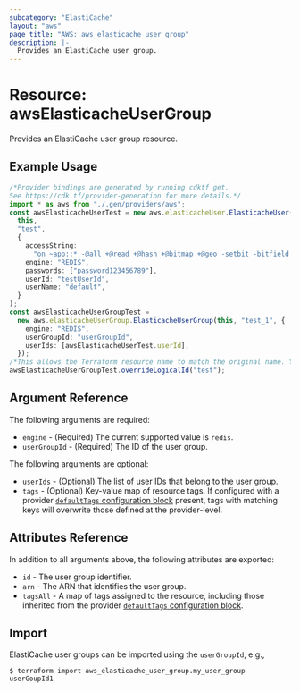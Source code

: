 ```yaml
---
subcategory: "ElastiCache"
layout: "aws"
page_title: "AWS: aws_elasticache_user_group"
description: |-
  Provides an ElastiCache user group.
---
```


# Resource: awsElasticacheUserGroup

Provides an ElastiCache user group resource.

## Example Usage

```typescript
/*Provider bindings are generated by running cdktf get.
See https://cdk.tf/provider-generation for more details.*/
import * as aws from "./.gen/providers/aws";
const awsElasticacheUserTest = new aws.elasticacheUser.ElasticacheUser(
  this,
  "test",
  {
    accessString:
      "on ~app::* -@all +@read +@hash +@bitmap +@geo -setbit -bitfield -hset -hsetnx -hmset -hincrby -hincrbyfloat -hdel -bitop -geoadd -georadius -georadiusbymember",
    engine: "REDIS",
    passwords: ["password123456789"],
    userId: "testUserId",
    userName: "default",
  }
);
const awsElasticacheUserGroupTest =
  new aws.elasticacheUserGroup.ElasticacheUserGroup(this, "test_1", {
    engine: "REDIS",
    userGroupId: "userGroupId",
    userIds: [awsElasticacheUserTest.userId],
  });
/*This allows the Terraform resource name to match the original name. You can remove the call if you don't need them to match.*/
awsElasticacheUserGroupTest.overrideLogicalId("test");

```

## Argument Reference

The following arguments are required:

* `engine` - (Required) The current supported value is `redis`.
* `userGroupId` - (Required) The ID of the user group.

The following arguments are optional:

* `userIds` - (Optional) The list of user IDs that belong to the user group.
* `tags` - (Optional) Key-value map of resource tags. If configured with a provider [`defaultTags` configuration block](https://registry.terraform.io/providers/hashicorp/aws/latest/docs#default_tags-configuration-block) present, tags with matching keys will overwrite those defined at the provider-level.

## Attributes Reference

In addition to all arguments above, the following attributes are exported:

* `id` - The user group identifier.
* `arn` - The ARN that identifies the user group.
* `tagsAll` - A map of tags assigned to the resource, including those inherited from the provider [`defaultTags` configuration block](https://registry.terraform.io/providers/hashicorp/aws/latest/docs#default_tags-configuration-block).

## Import

ElastiCache user groups can be imported using the `userGroupId`, e.g.,

```console
$ terraform import aws_elasticache_user_group.my_user_group userGoupId1
```
